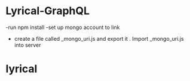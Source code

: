 # Lyrical-GraphQL

-run npm install
-set up mongo account to link

- create a file called \_mongo_uri.js and export it . Import \_mongo_uri.js into server
# lyrical

